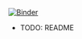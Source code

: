[![Binder](https://mybinder.org/badge_logo.svg)](https://mybinder.org/v2/gh/Jmcjack/julia-notebooks/HEAD)

- TODO: README
